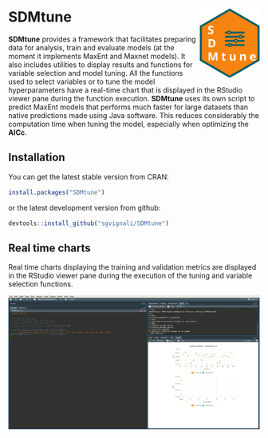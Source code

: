 
<!-- README.md is generated from README.Rmd. Please edit that file -->
SDMtune <img src="logo.svg" align="right" alt="" width="120" />
===============================================================

**SDMtune** provides a framework that facilitates preparing data for analysis, train and evaluate models (at the moment it implements MaxEnt and Maxnet models). It also includes utilities to display results and functions for variable selection and model tuning. All the functions used to select variables or to tune the model hyperparameters have a real-time chart that is displayed in the RStudio viewer pane during the function execution. **SDMtune** uses its own script to predict MaxEnt models that performs much faster for large datasets than native predictions made using Java software. This reduces considerably the computation time when tuning the model, especially when optimizing the **AICc**.

Installation
------------

You can get the latest stable version from CRAN:

``` r
install.packages("SDMtune")
```

or the latest development version from github:

``` r
devtools::install_github("sgvignali/SDMtune")
```

Real time charts
----------------

Real time charts displaying the training and validation metrics are displayed in the RStudio viewer pane during the execution of the tuning and variable selection functions.

<img src="realtime-chart.gif" alt="" />
